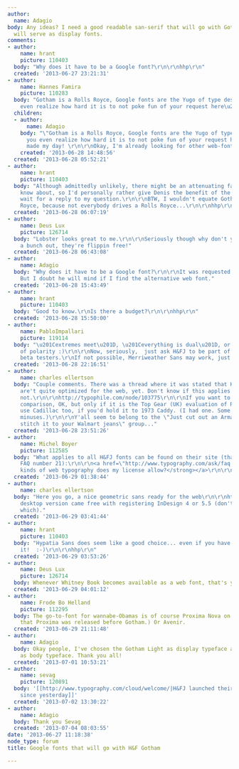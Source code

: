```yaml
---
author:
  name: Adagio
body: Any ideas? I need a good readable san-serif that will go with Gotham. Gotham
  will serve as display fonts.
comments:
- author:
    name: hrant
    picture: 110403
  body: "Why does it have to be a Google font?\r\n\r\nhhp\r\n"
  created: '2013-06-27 23:21:31'
- author:
    name: Hannes Famira
    picture: 110283
  body: "Gotham is a Rolls Royce, Google fonts are the Yugo of type design. Do you
    even realize how hard it is to not poke fun of your request here\u2026"
  children:
  - author:
      name: Adagio
    body: "\"Gotham is a Rolls Royce, Google fonts are the Yugo of type design. Do
      you even realize how hard it is to not poke fun of your request here\u2026\"\r\n\r\nThat
      made my day! \r\n\r\nOkay, I'm already looking for other web-font alternatives..."
    created: '2013-06-28 14:48:56'
  created: '2013-06-28 05:52:21'
- author:
    name: hrant
    picture: 110403
  body: "Although admittedly unlikely, there might be an attenuating factor we don't
    know about, so I'd personally rather give Denis the benefit of the doubt, and
    wait for a reply to my question.\r\n\r\nBTW, I wouldn't equate Gotham with a Rolls
    Royce, because not everybody drives a Rolls Royce...\r\n\r\nhhp\r\n"
  created: '2013-06-28 06:07:19'
- author:
    name: Deus Lux
    picture: 126714
  body: "Lobster looks great to me.\r\n\r\nSeriously though why don't you just try
    a bunch out, they're flippin free!"
  created: '2013-06-28 06:43:08'
- author:
    name: Adagio
  body: "Why does it have to be a Google font?\r\n\r\nIt was requested by a programmer.
    But I doubt he will mind if I find the alternative web font."
  created: '2013-06-28 15:43:49'
- author:
    name: hrant
    picture: 110403
  body: "Good to know.\r\nIs there a budget?\r\n\r\nhhp\r\n"
  created: '2013-06-28 15:50:00'
- author:
    name: PabloImpallari
    picture: 119114
  body: "\u201Cextremes meet\u201D, \u201Ceverything is dual\u201D, or the principle
    of polarity :)\r\n\r\nNow, seriously,  just ask H&FJ to be part of the web-fonts
    beta testers.\r\nIf not possible, Merriweather Sans may work, just give it a try\r\nhttp://www.google.com/fonts/specimen/Merriweather+Sans\r\n"
  created: '2013-06-28 22:16:51'
- author:
    name: charles ellertson
  body: "Couple comments. There was a thread where it was stated that H&FJ fionts
    are't quite optimized for the web, yet. Don't know if this applies to Gotham or
    not.\r\n\r\nhttp://typophile.com/node/103775\r\n\r\nIf you want to use the \"Rolls-Royce
    comparison, OK, but only if it is the Top Gear (UK) evaluation of Rolls. You could
    use Cadillac too, if you'd hold it to 1973 Caddy. (I had one. Some pluses, some
    minuses.)\r\n\r\nY'all seem to belong to the \"Just cut out an Armani label &
    stitch it to your Walmart jeans\" group..."
  created: '2013-06-28 23:51:26'
- author:
    name: Michel Boyer
    picture: 112585
  body: "What applies to all H&FJ fonts can be found on their site (that is their
    FAQ number 21):\r\n\r\n<a href=\"http://www.typography.com/ask/faq.php?faqID=15#Faq_15\"><strong>What
    kinds of web typography does my license allow?</strong></a>\r\n\r\n"
  created: '2013-06-29 01:38:44'
- author:
    name: charles ellertson
  body: "Here you go, a nice geometric sans ready for the web\r\n\r\nhttp://store1.adobe.com/cfusion/store/html/index.cfm?store=OLS-US&event=displayFontPackage&code=1920\r\n\r\nThe
    desktop version came free with registering InDesign 4 or 5.5 (don't remember just
    which)."
  created: '2013-06-29 03:41:44'
- author:
    name: hrant
    picture: 110403
  body: "Hypatia Sans does seem like a good choice... even if you have to pay for
    it!  :-)\r\n\r\nhhp\r\n"
  created: '2013-06-29 03:53:26'
- author:
    name: Deus Lux
    picture: 126714
  body: Whenever Whitney Book becomes available as a web font, that's your best buy.
  created: '2013-06-29 04:01:12'
- author:
    name: Frode Bo Helland
    picture: 112295
  body: The go-to-font for wannabe-Obamas is of course Proxima Nova on Typekit. (Note
    that Proxima was released before Gotham.) Or Avenir.
  created: '2013-06-29 21:11:48'
- author:
    name: Adagio
  body: Okay people, I've chosen the Gotham Light as display typeface and Hypatia
    as body typeface. Thank you all!
  created: '2013-07-01 10:53:21'
- author:
    name: sevag
    picture: 120891
  body: '[[http://www.typography.com/cloud/welcome/|H&FJ launched their webfont service
    since yesterday]]'
  created: '2013-07-02 13:30:22'
- author:
    name: Adagio
  body: Thank you Sevag
  created: '2013-07-04 08:03:55'
date: '2013-06-27 11:18:38'
node_type: forum
title: Google fonts that will go with H&F Gotham

---
```

